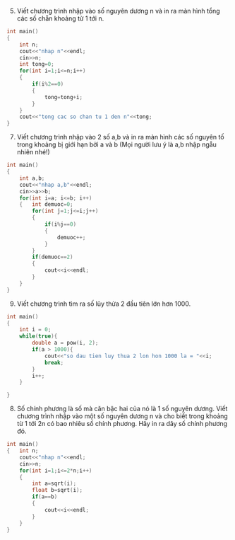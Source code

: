 5.	Viết chương trình nhập vào số nguyên dương n và in ra màn hình tổng các số chẵn khoảng từ 1 tới n.
```cpp
int main()
{
    int n;
    cout<<"nhap n"<<endl;
    cin>>n;
    int tong=0;
    for(int i=1;i<=n;i++)
    {
        if(i%2==0)
        {
            tong=tong+i;
        }
    }
    cout<<"tong cac so chan tu 1 den n"<<tong;
}

```
7.	Viết chương trình nhập vào 2 số a,b và in ra màn hình các số nguyên tố trong khoảng bị giới hạn bởi a và b (Mọi người lưu ý là a,b nhập ngẫu nhiên nhé!)
```cpp
int main()
{
    int a,b;
    cout<<"nhap a,b"<<endl;
    cin>>a>>b;
    for(int i=a; i<=b; i++)
    {   int demuoc=0;
        for(int j=1;j<=i;j++)
        {
            if(i%j==0)
            {
                demuoc++;
            }
        }
        if(demuoc==2)
        {
            cout<<i<<endl;
        }
    }
}
```
9.	Viết chương trình tìm ra số lũy thừa 2 đầu tiên lớn hơn 1000.
```cpp
int main()
{
    int i = 0;
    while(true){
        double a = pow(i, 2);
        if(a > 1000){
            cout<<"so dau tien luy thua 2 lon hon 1000 la = "<<i;
            break;
        }
        i++;
    }

}
```
8.	Số chính phương là số mà căn bậc hai của nó là 1 số nguyên dương. Viết chương trình nhập vào một số nguyên dương n và cho biết trong khoảng từ 1 tới 2n có bao nhiêu số chính phương. Hãy in ra dãy số chính phương đó.
```cpp
int main()
{   int n;
    cout<<"nhap n"<<endl;
    cin>>n;
    for(int i=1;i<=2*n;i++)
    {
        int a=sqrt(i);
        float b=sqrt(i);
        if(a==b)
        {
            cout<<i<<endl;
        }
    }
}
```
